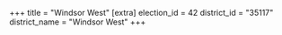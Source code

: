 +++
title = "Windsor West"
[extra]
election_id = 42
district_id = "35117"
district_name = "Windsor West"
+++
